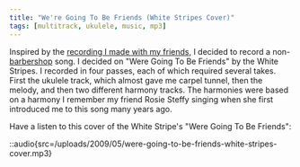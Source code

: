 ```yaml
---
title: "We're Going To Be Friends (White Stripes Cover)"
tags: [multitrack, ukulele, music, mp3]
---
```


Inspired by the [recording I made with my friends](/blog/alice-n-the-irving-street-kidz/), I decided to record a non-[barbershop](http://blog.classicalcode.com/category/music/barbershop/) song. I decided on "Were Going To Be Friends" by the White Stripes. I recorded in four passes, each of which required several takes. First the ukulele track, which almost gave me carpel tunnel, then the melody, and then two different harmony tracks. The harmonies were based on a harmony I remember my friend Rosie Steffy singing when she first introduced me to this song many years ago.

Have a listen to this cover of the White Stripe's "Were Going To Be Friends":

::audio{src=/uploads/2009/05/were-going-to-be-friends-white-stripes-cover.mp3}
